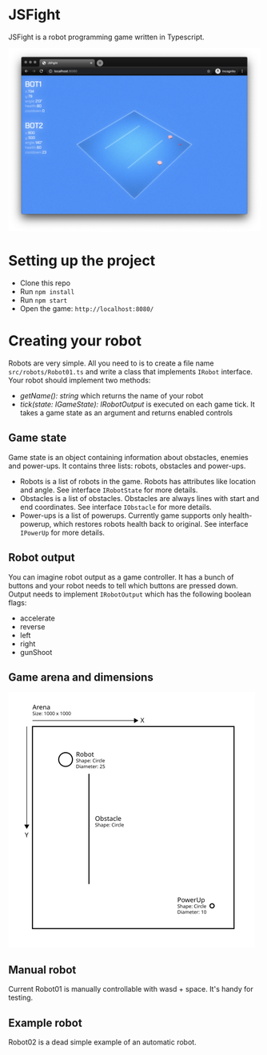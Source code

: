 # JSFight

JSFight is a robot programming game written in Typescript.

![JSFight screenshot](jsfight.png)

# Setting up the project

-   Clone this repo
-   Run `npm install`
-   Run `npm start`
-   Open the game: `http://localhost:8080/`

# Creating your robot

Robots are very simple. All you need to is to create a file name `src/robots/Robot01.ts` and write a class that implements `IRobot` interface. Your robot should implement two methods:

-   _getName(): string_ which returns the name of your robot
-   _tick(state: IGameState): IRobotOutput_ is executed on each game tick. It takes a game state as an argument and returns enabled controls

## Game state

Game state is an object containing information about obstacles, enemies and power-ups. It contains three lists: robots, obstacles and power-ups.

-   Robots is a list of robots in the game. Robots has attributes like location and angle. See interface `IRobotState` for more details.
-   Obstacles is a list of obstacles. Obstacles are always lines with start and end coordinates. See interface `IObstacle` for more details.
-   Power-ups is a list of powerups. Currently game supports only health-powerup, which restores robots health back to original. See interface `IPowerUp` for more details.

## Robot output

You can imagine robot output as a game controller. It has a bunch of buttons and your robot needs to tell which buttons are pressed down. Output needs to implement `IRobotOutput` which has the following boolean flags:

-   accelerate
-   reverse
-   left
-   right
-   gunShoot

## Game arena and dimensions

![JSFight arena](jsfight-arena.svg)

## Manual robot

Current Robot01 is manually controllable with wasd + space. It's handy for testing.

## Example robot

Robot02 is a dead simple example of an automatic robot.
